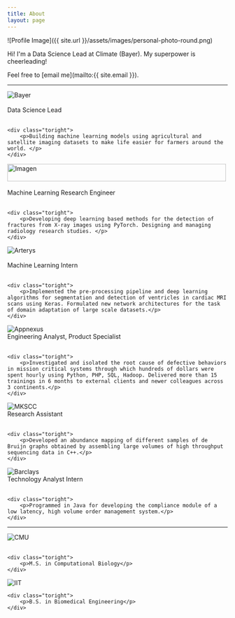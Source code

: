 ```yaml
---
title: About
layout: page
---
```


![Profile Image]({{ site.url }}/assets/images/personal-photo-round.png)

Hi! I'm a Data Science Lead at Climate (Bayer). My superpower is cheerleading!

<!-- Hi! I’m a Machine Learning Research Engineer at Imagen Technologies. My interests lie at the intersection of machine learning and healthcare.  -->

<!-- Hi! I'm a Master’s student at Carnegie Mellon University studying Computational Biology. My interests lie at the intersection of machine learning and healthcare. I'm currently looking for full time opportunities starting May 2018.--> 

Feel free to [email me](mailto:{{ site.email }}).

<!-- <p>She received her bachelors degree in Biomedical Engineering from Illinois Institute of Technology in 2013.  Prior to CMU, she worked at an ad-tech company in London, UK and New York, NY trying to make online ads more worthwhile for users. She likes to take time out to read, travel and play the violin.</p> -->


---

<!-- 
### Work Experience -->

<div class="side-by-side">
    <div class="toleft">
        <img class="image" src="{{ site.url }}/assets/images/about/bayer_logo.webp" alt="Bayer"><br><br>
        <figcaption class="caption">Data Science Lead</figcaption><br>
    </div>

    <div class="toright">
        <p>Building machine learning models using agricultural and satellite imaging datasets to make life easier for farmers around the world. </p>
    </div>
</div>


<div class="side-by-side">
    <div class="toleft">
        <img class="image" src="{{ site.url }}/assets/images/about/imagen_logo.jpg" alt="Imagen" width="500" height="40"><br><br>
        <figcaption class="caption">Machine Learning Research Engineer</figcaption><br>
    </div>

    <div class="toright">
        <p>Developing deep learning based methods for the detection of fractures from X-ray images using PyTorch. Designing and managing radiology research studies. </p>
    </div>
</div>

<div class="side-by-side">
    <div class="toleft">
        <img class="image" src="{{ site.url }}/assets/images/about/arterys-logo.jpg" alt="Arterys"><br><br>
        <figcaption class="caption">Machine Learning Intern</figcaption><br>
    </div>

    <div class="toright">
        <p>Implemented the pre-processing pipeline and deep learning algorithms for segmentation and detection of ventricles in cardiac MRI scans using Keras. Formulated new network architectures for the task of domain adaptation of large scale datasets.</p>
    </div>
</div>

<div class="side-by-side">
    <div class="toleft">
        <img class="image" src="{{ site.url }}/assets/images/about/appnexus-logo-500x300.png" alt="Appnexus"><br>
        <figcaption class="caption">Engineering Analyst, Product Specialist</figcaption><br>
    </div>

    <div class="toright">
        <p>Investigated and isolated the root cause of defective behaviors in mission critical systems through which hundreds of dollars were spent hourly using Python, PHP, SQL, Hadoop. Delivered more than 15 trainings in 6 months to external clients and newer colleagues across 3 continents.</p>
    </div>
</div>

<div class="side-by-side">
    <div class="toleft">
        <img class="image" src="{{ site.url }}/assets/images/about/MSKCC_logo.jpg" alt="MKSCC"><br>
        <figcaption class="caption">Research Assistant</figcaption><br>
    </div>

    <div class="toright">
        <p>Developed an abundance mapping of different samples of de Bruijn graphs obtained by assembling large volumes of high throughput sequencing data in C++.</p>
    </div>
</div>

<div class="side-by-side">
    <div class="toleft">
        <img class="image" src="{{ site.url }}/assets/images/about/barcap.jpg" alt="Barclays">
        <figcaption class="caption">Technology Analyst Intern</figcaption><br>
    </div>

    <div class="toright">
        <p>Programmed in Java for developing the compliance module of a low latency, high volume order management system.</p>
    </div>
</div>

---


<div class="side-by-side">
    <div class="toleft">
        <img class="image" src="{{ site.url }}/assets/images/about/cmu-scs.png" alt="CMU"><br><br>
        <!-- <figcaption class="caption">Machine Learning Intern</figcaption><br> -->
    </div>

    <div class="toright">
        <p>M.S. in Computational Biology</p>
    </div>
</div>

<div class="side-by-side">
    <div class="toleft">
        <img class="image" src="{{ site.url }}/assets/images/about/iit.gif" alt="IIT"><br>
        <!-- <figcaption class="caption">Engineering Analyst, Product Specialist</figcaption><br> -->
    </div>

    <div class="toright">
        <p>B.S. in Biomedical Engineering</p>
    </div>
</div>
